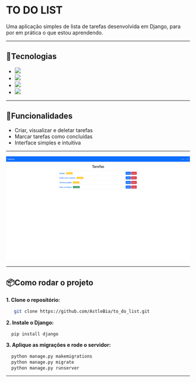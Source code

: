 # TO DO LIST

Uma aplicação simples de lista de tarefas desenvolvida em Django, para por em prática o que estou aprendendo.

___

## 🚀Tecnologias 
- <img src="https://img.shields.io/badge/Python-FFD43B?style=for-the-badge&logo=python&logoColor=blue" />
- <img src="https://img.shields.io/badge/Django-092E20?style=for-the-badge&logo=django&logoColor=green" />
- <img src="https://img.shields.io/badge/Sqlite-003B57?style=for-the-badge&logo=sqlite&logoColor=white" />
- <img src="https://img.shields.io/badge/Bootstrap-563D7C?style=for-the-badge&logo=bootstrap&logoColor=white" />

___

## 📝Funcionalidades
- Criar, visualizar e deletar tarefas
- Marcar tarefas como concluídas
- Interface simples e intuitiva

___

![print do app](./imgReadme/printToDoList.png)

___

## 📦Como rodar o projeto
**1. Clone o repositório:**
```bash
   git clone https://github.com/AstleBia/to_do_list.git
```

**2. Instale o Django:**
```
  pip install django
```

**3. Aplique as migrações e rode o servidor:**
```
  python manage.py makemigrations
  python manage.py migrate
  python manage.py runserver
```

___
